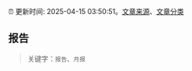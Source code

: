 :alarm_clock: 更新时间: 2025-04-15 03:50:51。[文章来源](/README.md)、[文章分类](/TAGS.md)

## 报告


> 关键字：`报告`、`月报`



